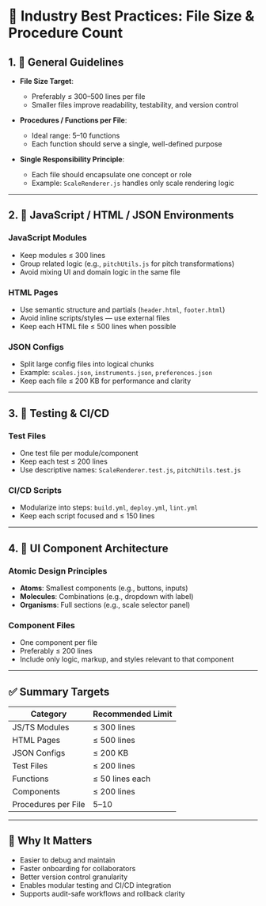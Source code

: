 # 📐 Industry Best Practices: File Size & Procedure Count

## 1. 🧩 General Guidelines

- **File Size Target**:

  - Preferably ≤ 300–500 lines per file
  - Smaller files improve readability, testability, and version control

- **Procedures / Functions per File**:

  - Ideal range: 5–10 functions
  - Each function should serve a single, well-defined purpose

- **Single Responsibility Principle**:
  - Each file should encapsulate one concept or role
  - Example: `ScaleRenderer.js` handles only scale rendering logic

---

## 2. 🧠 JavaScript / HTML / JSON Environments

### JavaScript Modules

- Keep modules ≤ 300 lines
- Group related logic (e.g., `pitchUtils.js` for pitch transformations)
- Avoid mixing UI and domain logic in the same file

### HTML Pages

- Use semantic structure and partials (`header.html`, `footer.html`)
- Avoid inline scripts/styles — use external files
- Keep each HTML file ≤ 500 lines when possible

### JSON Configs

- Split large config files into logical chunks
- Example: `scales.json`, `instruments.json`, `preferences.json`
- Keep each file ≤ 200 KB for performance and clarity

---

## 3. 🧪 Testing & CI/CD

### Test Files

- One test file per module/component
- Keep each test ≤ 200 lines
- Use descriptive names: `ScaleRenderer.test.js`, `pitchUtils.test.js`

### CI/CD Scripts

- Modularize into steps: `build.yml`, `deploy.yml`, `lint.yml`
- Keep each script focused and ≤ 150 lines

---

## 4. 🧱 UI Component Architecture

### Atomic Design Principles

- **Atoms**: Smallest components (e.g., buttons, inputs)
- **Molecules**: Combinations (e.g., dropdown with label)
- **Organisms**: Full sections (e.g., scale selector panel)

### Component Files

- One component per file
- Preferably ≤ 200 lines
- Include only logic, markup, and styles relevant to that component

---

## ✅ Summary Targets

| Category            | Recommended Limit |
| ------------------- | ----------------- |
| JS/TS Modules       | ≤ 300 lines       |
| HTML Pages          | ≤ 500 lines       |
| JSON Configs        | ≤ 200 KB          |
| Test Files          | ≤ 200 lines       |
| Functions           | ≤ 50 lines each   |
| Components          | ≤ 200 lines       |
| Procedures per File | 5–10              |

---

## 🧠 Why It Matters

- Easier to debug and maintain
- Faster onboarding for collaborators
- Better version control granularity
- Enables modular testing and CI/CD integration
- Supports audit-safe workflows and rollback clarity
